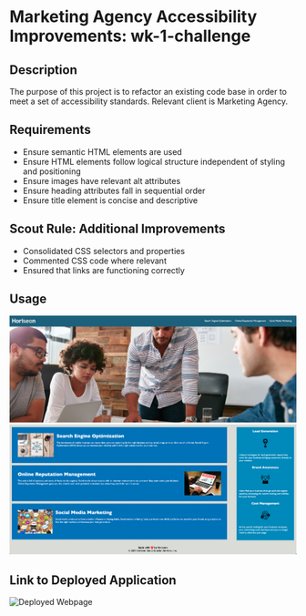# Marketing Agency Accessibility Improvements: wk-1-challenge

## Description
The purpose of this project is to refactor an existing code base in order to meet a set of accessibility standards. Relevant client is Marketing Agency. 

## Requirements
- Ensure semantic HTML elements are used
- Ensure HTML elements follow logical structure independent of styling and positioning
- Ensure images have relevant alt attributes
- Ensure heading attributes fall in sequential order
- Ensure title element is concise and descriptive

## Scout Rule: Additional Improvements
- Consolidated CSS selectors and properties
- Commented CSS code where relevant
- Ensured that links are functioning correctly

## Usage
![Webpage Screenshot 1](assets/images/webpage-1.png)
![Webpage Screenshot 2](assets/images/webpage-2.png)

## Link to Deployed Application
<!-- TODO: Replace link below with link to deployed application -->
![Deployed Webpage](https://img.shields.io/github/languages/top/nielsenjared/badmath)
